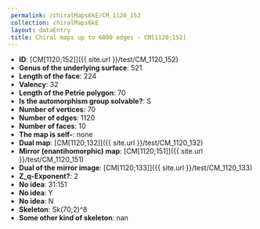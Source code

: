 ```yaml
--- 
 permalink: /chiralMaps6kE/CM_1120_152 
 collection: chiralMaps6kE
 layout: dataEntry
 title: Chiral maps up to 6000 edges - CM[1120;152]
---
```


- **ID**: [CM[1120;152]]({{ site.url }}/test/CM_1120_152)
- **Genus of the underlying surface**: 521
- **Length of the face**: 224
- **Valency**: 32
- **Length of the Petrie polygon**: 70
- **Is the automorphism group solvable?**: S
- **Number of vertices**: 70
- **Number of edges**: 1120
- **Number of faces**: 10
- **The map is self-**: none
- **Dual map**: [CM[1120;132]]({{ site.url }}/test/CM_1120_132)
- **Mirror (enantihomorphic) map**: [CM[1120;151]]({{ site.url }}/test/CM_1120_151)
- **Dual of the mirror image**: [CM[1120;133]]({{ site.url }}/test/CM_1120_133)
- **Z_q-Exponent?**: 2
- **No idea**:  31:151
- **No idea**: Y
- **No idea**: N
- **Skeleton**: Sk(70;2)^8
- **Some other kind of skeleton**: nan
